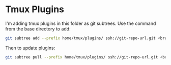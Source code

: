 # Tmux Plugins

I'm adding tmux plugins in this folder as git subtrees. Use the command from the base directory to add:

```bash
git subtree add --prefix home/tmux/plugins/ ssh://git-repo-url.git <branch> --squash
```

Then to update plugins:

```bash
git subtree pull --prefix home/tmux/plugins/ ssh://git-repo-url.git <branch> --squash

```
